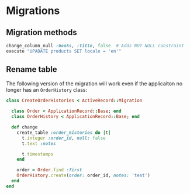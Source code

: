 # Migrations

## Migration methods

```ruby
change_column_null :books, :title, false  # Adds NOT NULL constraint
execute "UPADATE products SET locale = 'en'"
```

## Rename table

The following version of the migration will work even if the applicaiton no longer has an `OrderHistory` class:

```ruby
class CreateOrderHistories < ActiveRecord::Migration
  
  class Order < ApplicationRecord::Base; end
  class OrderHistory < ApplicationRecord::Base; end

  def change
    create_table :order_histories do |t|
      t.integer :order_id, null: false
      t.text :notes

      t.timestamps
    end

    order = Order.find :first
    OrderHistory.create(order: order_id, notes: 'test')
  end
end
```
